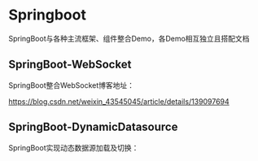 # Springboot
SpringBoot与各种主流框架、组件整合Demo，各Demo相互独立且搭配文档

## SpringBoot-WebSocket

SpringBoot整合WebSocket博客地址：

https://blog.csdn.net/weixin_43545045/article/details/139097694

## SpringBoot-DynamicDatasource

SpringBoot实现动态数据源加载及切换：


